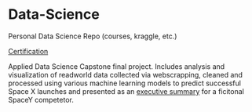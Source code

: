 # Data-Science
Personal Data Science Repo  (courses, kraggle, etc.)

[Certification](https://github.com/shansenromu/Data-Science/tree/main/Certification)

Applied Data Science Capstone final project. Includes analysis and visualization of readworld data collected via webscrapping, cleaned and processed using various machine learning models to predict successful Space X launches and presented as an [executive summary](https://github.com/shansenromu/Data-Science/blob/main/Applied-Data-Science-Capstone/ds-capstone.pdf) for a ficitonal SpaceY competetor. 
